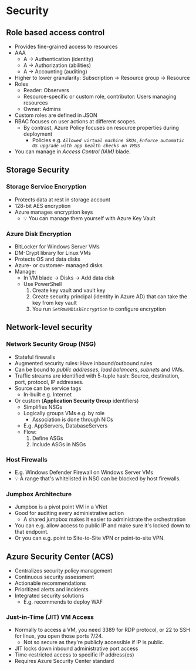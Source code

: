 # Security

## Role based access control

- Provides fine-grained access to resources
- AAA
  - A -> Authentication (identity)
  - A -> Authorization (abilities)
  - A -> Accounting (auditing)
- Higher to lower granularity: Subscription -> Resource group -> Resource
- Roles
  - Reader: Observers
  - Resource-specific or custom role, contributor: Users managing resources
  - Owner: Admins
- Custom roles are defined in JSON
- RBAC focuses on user actions at different scopes.
  - By contrast, Azure Policy focuses on resource properties during deployment
    - Policies e.g. *`Allowed virtual machine SKUs`*, *`Enforce automatic OS upgrade with app health checks on VMSS`*
- You can manage in *Access Control (IAM)* blade.

## Storage Security

### Storage Service Encryption

- Protects data at rest in storage account
- 128-bit AES encryption
- Azure manages encryption keys
  - 💡 You can manage them yourself with Azure Key Vault

### Azure Disk Encryption

- BitLocker for Windows Server VMs
- DM-Crypt library for Linux VMs
- Protects OS and data disks
- Azure- or customer- managed disks
- Manage:
  - In VM blade -> Disks -> Add data disk
  - Use PowerShell
    1. Create key vault and vault key
    2. Create security principal (identity in Azure AD) that can take the key from key vault
    3. You run `SetRmVMDiskEncryption` to configure encryption

## Network-level security

### Network Security Group (NSG)

- Stateful firewalls
- Augmented security rules: Have inbound/outbound rules
- Can be bound to *public addresses*, *load balancers*, *subnets* and *VM*s.
- Traffic streams are identified with 5-tuple hash: Source, destination, port, protocol, IP addresses.
- Source can be service tags
  - In-built e.g. Internet
- Or custom (**Application Security Group** identifiers)
  - Simplifies NSGs
  - Logically groups VMs e.g. by role
    - Association is done through NICs
  - E.g. AppServers, DatabaseServers
  - Flow:
    1. Define ASGs
    2. Include ASGs in NSGs

### Host Firewalls

- E.g. Windows Defender Firewall on Windows Server VMs
- 💡 A range that's whitelisted in NSG can be blocked by host firewalls.

### Jumpbox Architecture

- Jumpbox is a pivot point VM in a VNet
- Good for auditing every administrative action
  - A shared jumpbox makes it easier to administrate the orchestration
- You can e.g. allow access to public IP and make sure it's locked down to that endpoint.
- Or you can e.g. point to Site-to-Site VPN or point-to-site VPN.

## Azure Security Center (ACS)

- Centralizes security policy management
- Continuous security assessment
- Actionable recommendations
- Prioritized alerts and incidents
- Integrated security solutions
  - E.g. recommends to deploy WAF

### Just-in-Time (JIT) VM Access

- Normally to access a VM, you need 3389 for RDP protocol, or 22 to SSH for linux, you open those ports 7/24.
  - Not so secure as they're publicly accessible if IP is public.
- JIT locks down inbound administrative port access
- Time-restricted access to specific IP address(es)
- Requires Azure Security Center standard
